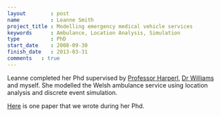 ```yaml
---
layout        : post
name          : Leanne Smith
project_title : Modelling emergency medical vehicle services
keywords      : Ambulance, Location Analysis, Simulation
type          : PhD
start_date    : 2008-09-30
finish_date   : 2013-03-31
comments   : true
---
```


Leanne completed her Phd supervised by [Professor Harperl](http://www.profpaulharper.com/), [Dr Williams](http://www.cardiff.ac.uk/maths/contactsandpeople/profiles/williamsje.html) and myself. She modelled the Welsh ambulance service using location analysis and discrete event simulation.

[Here](http://www.sciencedirect.com/science/article/pii/S0305048312000436) is one paper that we wrote during her Phd.
